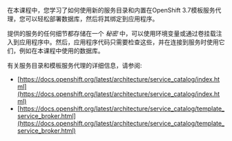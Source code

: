 在本课程中，您学习了如何使用新的服务目录和内置在OpenShift 3.7模板服务代理，您可以轻松部署数据库，然后将其绑定到应用程序。

提供的服务的任何细节都存储在一个 _秘密_ 中，可以使用环境变量或通过卷挂载注入到应用程序中。然后，应用程序代码只需要检查这些，并在连接到服务时使用它们，例如在本课程中使用的数据库。

有关服务目录和模板服务代理的详细信息，请参阅:

* [https://docs.openshift.org/latest/architecture/service_catalog/index.html](https://docs.openshift.org/latest/architecture/service_catalog/index.html)
* [https://docs.openshift.org/latest/architecture/service_catalog/template_service_broker.html](https://docs.openshift.org/latest/architecture/service_catalog/template_service_broker.html)